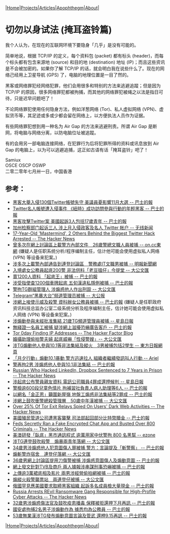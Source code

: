 |[Home](/README.md)|[Projects](/projects.md)|[Articles](/articles.md)|[Apophthegm](/apophthegm.md)|[About](/about.md)|

# 切勿以身试法 (掩耳盗铃篇)

我个人认为，在现在的互联网环境下要隐身「几乎」是没有可能的。

简单地说，根据 TCP/IP 的定义，每个资料包 (packet) 都有标头 (header)，而每个标头都有包含来源地 (source) 和目的地 (destination) 地址 (IP)；而且这些资讯是不会被加密的。如果你了解 TCP/IP 的话，就会明白我在说些什么了。现在的网络己经用上卫星导航 (GPS) 了，电脑的地理位置是一目了然的。

黑客或网络罪犯经网络犯罪，他们会用很多和特别的方法来逃避追蹤；但是因为 TCP/IP 的原因，很多网络罪犯都被拘捕，而其他的网络罪犯被绳之以法是指日可待，只是迟早问题吧了！

不论网络罪犯使用任何隐身方法，例如洋葱网络 (Tor)、私人虚拟网络 (VPN)、虚拟货币等，其足迹或多或少都会留在网络上，以方便执法人员作为证据。

有些网络罪犯想到用一种名为 Air Gap 的方法来逃避刑责。所谓 Air Gap 是断网，将电脑与网络分离，以防电脑位址被追蹤。

有的会用另一部电脑连接网络，在犯罪行为后将犯罪所得的资料或讯息放到 Air Gap 的电脑上，以为可以逃避追捕，这正如古语有话「掩耳盗铃」吧了！

Samiux  
OSCE  OSCP  OSWP  
二零二零年七月卅一日，中国香港  

## 参考：

- [黑客大舉入侵130個Twitter帳號失守 美議員憂影響11月大選 -- 巴士的報](https://www.bastillepost.com/hongkong/article/6794000-130%e5%80%8btwitter%e5%b8%b3%e8%99%9f%e9%81%ad%e9%bb%91%e5%ae%a2%e8%a5%b2%e6%93%8a-%e7%be%8e%e5%9c%8b%e8%ad%b0%e5%93%a1%e6%86%82%e5%bd%b1%e9%9f%bf11%e6%9c%88%e5%a4%a7%e9%81%b8)  
- [Twitter名人帳號遭入侵事件 《紐時》成功訪問參與行動的年輕黑客 -- 巴士的報](https://www.bastillepost.com/hongkong/article/6798918-twitter%e5%a4%9a%e5%80%8b%e5%90%8d%e4%ba%ba%e5%b8%b3%e8%99%9f%e9%81%ad%e5%85%a5%e4%be%b5-%e3%80%8a%e7%b4%90%e6%99%82%e3%80%8b%e6%8c%87%e6%98%af%e5%b9%b4%e8%bc%95%e9%bb%91%e5%ae%a2%e7%84%a1%e9%97%9c)  
- [黑客攻擊Twitter案 美國起訴3人包括17歲青年 -- 巴士的報](https://www.bastillepost.com/hongkong/article/6877523-%E9%BB%91%E5%AE%A2%E8%A5%B2%E6%93%8Atwitter%E6%A1%88-%E7%BE%8E%E5%9C%8B%E8%B5%B7%E8%A8%B43%E4%BA%BA%E5%8C%85%E6%8B%AC17%E6%AD%B2%E4%BD%9B%E5%B7%9E%E9%9D%92%E5%B9%B4)  
- [加州检察部门起诉三人 涉上月入侵政客及名人 Twitter 帐户 -- 无线新闻](http://news.tvb.com/world/5f254069335d19587c98cc96/%E5%8A%A0%E5%B7%9E%E6%AA%A2%E5%AF%9F%E9%83%A8%E9%96%80%E8%B5%B7%E8%A8%B4%E4%B8%89%E4%BA%BA-%E6%B6%89%E4%B8%8A%E6%9C%88%E5%85%A5%E4%BE%B5%E6%94%BF%E5%AE%A2%E5%8F%8A%E5%90%8D%E4%BA%BATwitter%E5%B8%B3%E6%88%B6)
- [17-Year-Old 'Mastermind', 2 Others Behind the Biggest Twitter Hack Arrested -- The Hacker News](https://thehackernews.com/2020/07/twitter-hacker-arrested.html)  
- [曾多次在網上討論區上載警方內部文件　26歲警總文職人員被捕 -- on.cc東網](https://hk.on.cc/hk/bkn/cnt/news/20200814/bkn-20200814224053227-0814_00822_001.html)  (嫌疑人是任职系统分析/程序编制主任，估计他可能会使用虚拟私人网络 (VPN) 等设备来犯案。)  
- [涉多次上載警內部通告到連登討論區　警務處IT文職男被捕 -- 明報新聞網](https://news.mingpao.com/ins/%E6%B8%AF%E8%81%9E/article/20200814/s00001/1597416940155/%E6%B6%89%E5%A4%9A%E6%AC%A1%E4%B8%8A%E8%BC%89%E8%AD%A6%E5%85%A7%E9%83%A8%E9%80%9A%E5%91%8A%E5%88%B0%E9%80%A3%E7%99%BB%E8%A8%8E%E8%AB%96%E5%8D%80-%E8%AD%A6%E5%8B%99%E8%99%95it%E6%96%87%E8%81%B7%E7%94%B7%E8%A2%AB%E6%8D%95)  
- [入境處女公務員起底200警 非法供料「老豆搵仔」今提堂 -- 大公文匯](https://www.tkww.hk/a/202008/22/AP5f406511e4b01ed767435807.html)  
- [賣1200人資料 「起底王」被捕 -- 巴士的報](https://www.bastillepost.com/hongkong/article/7030703-%e8%b3%a31200%e4%ba%ba%e8%b3%87%e6%96%99-%e3%80%8c%e8%b5%b7%e5%ba%95%e7%8e%8b%e3%80%8d%e8%a2%ab%e6%8d%95)  
- [涉受指使查1200個車牌起底 五旬漢違私隱例被捕 -- 巴士的報](https://www.bastillepost.com/hongkong/article/7029364-%e6%b6%89%e5%8f%97%e6%8c%87%e4%bd%bf%e6%9f%a51200%e5%80%8b%e8%bb%8a%e7%89%8c%e8%b3%87%e6%96%99%e8%b5%b7%e5%ba%95-%e4%ba%94%e6%97%ac%e6%bc%a2%e8%a2%ab%e6%8d%95)  
- [警拘TG群組管理人 涉煽惑他人作出刑毀 -- 大公文匯](https://www.tkww.hk/a/202008/28/AP5f48bc2ae4b01ed76744c79a.html)  
- [Telegram“黑暴大台”频道管理员被捕 -- 大公报](http://www.takungpao.com/news/232109/2020/0828/491369.html)  
- [涉網上唆使示威及殺警 資科辦女公務員被捕 -- 巴士的報](https://www.bastillepost.com/hongkong/article/7076368-%e8%b3%87%e7%a7%91%e8%be%a6%e5%a5%b3%e5%85%ac%e5%8b%99%e5%93%a1%e8%a2%ab%e6%8d%95-%e6%b6%89%e7%b6%b2%e4%b8%8a%e5%94%86%e4%bd%bf%e7%a4%ba%e5%a8%81%e5%8f%8a%e9%96%8b%e5%b1%b1%e5%88%80%e6%ae%ba%e8%ad%a6)  (嫌疑人是任职政府资讯科技总监办公室二级系统分析及程序编制主任，估计她可能会使用虚拟私人网络 (VPN) 等设备来犯案。)  
- [涉煽動參與未經批准集結 21歲TG頻道管理員被捕 --  星島日報](https://std.stheadline.com/realtime/article/1370475/%E5%8D%B3%E6%99%82-%E6%B8%AF%E8%81%9E-%E6%B6%89%E7%85%BD%E5%8B%95%E5%8F%83%E8%88%87%E6%9C%AA%E7%B6%93%E6%89%B9%E5%87%86%E9%9B%86%E7%B5%90-21%E6%AD%B2TG%E9%A0%BB%E9%81%93%E7%AE%A1%E7%90%86%E5%93%A1%E8%A2%AB%E6%8D%95)  
- [無綫證一名員工被捕 疑涉網上滋擾恐嚇廣告客戶 -- 巴士的報](https://www.bastillepost.com/hongkong/article/7136902-%e7%84%a1%e7%b6%ab%e8%ad%89%e4%b8%80%e5%90%8d%e5%93%a1%e5%b7%a5%e8%a2%ab%e6%8d%95-%e7%96%91%e6%b6%89%e7%b6%b2%e4%b8%8a%e6%bb%8b%e6%93%be%e6%81%90%e5%9a%87%e5%bb%a3%e5%91%8a%e5%ae%a2%e6%88%b6?current_cat=3)  
- [Tor 0day Finding IP Addresses -- The Hacker Factor Blog](https://www.hackerfactor.com/blog/index.php?/archives/896-Tor-0day-Finding-IP-Addresses.html)  
- [婚攝助理偷拍警夫婦 起底威嚇「性侵警嫂」-- 大公文匯](https://www.tkww.hk/a/202009/17/AP5f62ab1ce4b0eab60baaebd5.html)  
- [涉TG煽動他人參與10.1等非法集結及縱火　3男被捕包括2學生 -- 東方日報網頁](https://hk.on.cc/hk/bkn/cnt/news/20200929/bkn-20200929165726234-0929_00822_001.html)  
- [「月夕行動」煽動10.1暴動 警方迅速拉人 組織者繼續發訊叫人行動 -- Ariel](https://www.bastillepost.com/hongkong/article/7223030-%e3%80%8c%e6%9c%88%e5%a4%95%e8%a1%8c%e5%8b%95%e3%80%8d%e7%85%bd%e5%8b%9510-1%e6%9a%b4%e5%8b%95-%e8%ad%a6%e6%96%b9%e8%bf%85%e9%80%9f%e6%8b%89%e4%ba%ba-%e7%b5%84%e7%b9%94%e8%80%85%e7%b9%bc%e7%ba%8c)  
- [警再拘2男 涉煽惑他人參與10.1非法集結 -- 巴士的報](https://www.bastillepost.com/hongkong/article/7225730-%e8%ad%a6%e5%86%8d%e6%8b%982%e4%ba%ba-%e6%b6%89%e7%85%bd%e6%83%91%e4%bb%96%e4%ba%ba%e5%8f%83%e8%88%87%e5%8d%81%e4%b8%80%e9%9d%9e%e6%b3%95%e9%9b%86%e7%b5%90)  
- [Russian Who Hacked LinkedIn, Dropbox Sentenced to 7 Years in Prison -- The Hacker News](https://thehackernews.com/2020/10/russian-linkedin-hacker.html)  
- [涉起底公布警員親友資料 電訊公司職員4罪成還押候判 --  星島日報](https://std.stheadline.com/realtime/article/1393348/%E5%8D%B3%E6%99%82-%E6%B8%AF%E8%81%9E-%E6%B6%89%E8%B5%B7%E5%BA%95%E5%85%AC%E5%B8%83%E8%AD%A6%E5%93%A1%E8%A6%AA%E5%8F%8B%E8%B3%87%E6%96%99-%E9%9B%BB%E8%A8%8A%E5%85%AC%E5%8F%B8%E8%81%B7%E5%93%A14%E7%BD%AA%E6%88%90%E9%82%84%E6%8A%BC%E5%80%99%E5%88%A4)  
- [警檢逾600段兒童色情片 拘補習社負責人病人助理等6人 -- 巴士的報](https://www.bastillepost.com/hongkong/article/7311352-%e8%ad%a6%e6%96%b9%e6%8b%986%e7%94%b7%e6%b6%89%e8%a3%9c%e7%bf%92%e7%a4%be%e8%b2%a0%e8%b2%ac%e4%ba%ba%e7%97%85%e4%ba%ba%e5%8a%a9%e7%90%86-%e6%aa%a2%e9%80%be600%e6%ae%b5%e5%85%92%e7%ab%a5%e8%89%b2)  
- [以網名「金正恩」籲圍新屋嶺 地盤工煽惑非法集結等2罪成 -- 巴士的報](https://www.bastillepost.com/hongkong/article/7326176-%e4%bb%a5%e7%b6%b2%e5%90%8d%e3%80%8c%e9%87%91%e6%ad%a3%e6%81%a9%e3%80%8d%e7%b1%b2%e5%9c%8d%e6%96%b0%e5%b1%8b%e5%b6%ba-%e5%9c%b0%e7%9b%a4%e5%b7%a5%e7%85%bd%e6%83%91%e9%9d%9e%e6%b3%95%e9%9b%86%e7%b5%90)  
- [涉網上鼓吹衝警總殺管理層　50歲中年漢被捕 -- 大公文匯](https://www.tkww.hk/a/202012/08/AP5fcf0875e4b05fd5771f1762.html)  
- [Over 25% Of Tor Exit Relays Spied On Users' Dark Web Activities -- The Hacker News](https://thehackernews.com/2021/05/over-25-of-tor-exit-relays-are-spying.html)  
- [美國殖民管道公司遭黑客襲擊 司法部起回部分比特幣贖金 -- 巴士的報](https://www.bastillepost.com/hongkong/article/8589435-%e7%be%8e%e5%9c%8b%e6%ae%96%e6%b0%91%e7%ae%a1%e9%81%93%e5%85%ac%e5%8f%b8%e9%81%ad%e9%bb%91%e5%ae%a2%e8%a5%b2%e6%93%8a-%e5%8f%b8%e6%b3%95%e9%83%a8%e8%b5%b7%e5%9b%9e%e9%83%a8%e5%88%86%e6%af%94%e7%89%b9?current_cat=6)  
- [Feds Secretly Ran a Fake Encrypted Chat App and Busted Over 800 Criminals -- The Hacker News](https://thehackernews.com/2021/06/feds-secretly-ran-fake-encrypted-chat.html)  
- [美澳研發「臥底」黑巿通訊程式 逾萬用家中伏警拘 800 名黑幫 -- ezone](https://ezone.ulifestyle.com.hk/article/2978679/%E7%BE%8E%E6%BE%B3%E7%A0%94%E7%99%BC%E3%80%8C%E8%87%A5%E5%BA%95%E3%80%8D%E9%BB%91%E5%B7%BF%E9%80%9A%E8%A8%8A%E7%A8%8B%E5%BC%8F%20%E9%80%BE%E8%90%AC%E7%94%A8%E5%AE%B6%E4%B8%AD%E4%BC%8F%E8%AD%A6%E6%8B%98%20800%20%E5%90%8D%E9%BB%91%E5%B9%AB)  
- [涉TG連登鼓吹殺警　煽暴兩青年落網 -- 大公文匯](https://www.tkww.hk/a/202107/05/AP60e2aaabe4b0c7e5becf9e78.html)  
- [34歲男涉煽惑他人犯意圖傷人罪被捕 警方：言論提及「斬警察」 -- 巴士的報](https://www.bastillepost.com/hongkong/article/8741528-34%e6%ad%b2%e7%94%b7%e6%b6%89%e7%85%bd%e6%83%91%e4%bb%96%e4%ba%ba%e7%8a%af%e6%84%8f%e5%9c%96%e5%82%b7%e4%ba%ba%e7%bd%aa%e8%a2%ab%e6%8d%95-%e8%ad%a6%e6%96%b9%ef%bc%9a%e8%a8%80%e8%ab%96%e6%8f%90)  
- [煽斬警炸宿舍　連登仔落網 -- 大公文匯](https://www.tkww.hk/a/202107/06/AP60e3a826e4b0c7e5becfe78c.html)  
- [36歲男網上討論區提用刀傷警被捕 涉煽惑意圖傷人及煽動意圖 -- 巴士的報](https://www.bastillepost.com/hongkong/article/8768447-36%e6%ad%b2%e7%94%b7%e5%ad%90%e8%a2%ab%e6%8d%95%e6%b6%89%e3%80%8c%e7%85%bd%e6%83%91%e4%bb%96%e4%ba%ba%e6%84%8f%e5%9c%96%e5%82%b7%e4%ba%ba%e3%80%8d%e5%8f%8a%e3%80%8c%e7%85%bd%e5%8b%95%e6%84%8f%e5%9c%96)  
- [網上發文針對TVB及商戶 兩人據報涉串謀刑事恐嚇被捕 -- 巴士的報](https://www.bastillepost.com/hongkong/article/8897493-%e7%b6%b2%e4%b8%8a%e7%99%bc%e6%96%87%e9%87%9d%e5%b0%8dtvb%e5%8f%8a%e5%95%86%e6%88%b6-%e5%85%a9%e4%ba%ba%e6%93%9a%e5%a0%b1%e6%b6%89%e4%b8%b2%e8%ac%80%e5%88%91%e4%ba%8b%e6%81%90%e5%9a%87%e8%a2%ab)  
- [上傳逾3萬裙底相及影片 兩男涉經營偷拍網被捕 -- 巴士的報](https://www.bastillepost.com/hongkong/article/8923064-%e4%b8%8a%e5%82%b3%e9%80%be3%e8%90%ac%e8%a3%99%e5%ba%95%e7%9b%b8%e5%8f%8a%e5%bd%b1%e7%89%87-%e5%85%a9%e7%94%b7%e6%b6%89%e7%b6%93%e7%87%9f%e5%81%b7%e6%8b%8d%e7%b6%b2%e8%a2%ab%e6%8d%95)  
- [煽縱火殺警襲票站　兩連登仔被捕 -- 大公文匯](https://www.tkww.hk/a/202112/18/AP61bd2484e4b07ec0fc4499d3.html)  
- [俄國罕見應美國要求取締黑客組織 起訴多名成員檢大量現金 -- 巴士的報](https://www.bastillepost.com/hongkong/article/9996955-%e4%bf%84%e5%9c%8b%e7%bd%95%e8%a6%8b%e6%87%89%e7%be%8e%e5%9c%8b%e8%a6%81%e6%b1%82%e5%8f%96%e7%b7%a0%e9%bb%91%e5%ae%a2%e7%b5%84%e7%b9%94-%e8%b5%b7%e8%a8%b4%e5%a4%9a%e5%90%8d%e6%88%90%e5%93%a1%e6%aa%a2)  
- [Russia Arrests REvil Ransomware Gang Responsible for High-Profile Cyber Attacks -- The Hacker News](https://thehackernews.com/2022/01/russia-arrests-revil-ransomware-gang.html)  
- [32歲男涉煽惑傷法官及鼓吹疫患播毒 保釋被拒還押下月再訊 -- 巴士的報](https://www.bastillepost.com/hongkong/article/10418048-%e7%b6%ad%e4%bf%ae%e5%b7%a5%e6%b6%89%e7%85%bd%e6%83%91%e5%82%b7%e6%b3%95%e5%ae%98%e5%8f%8a%e9%bc%93%e5%90%b9%e7%a2%ba%e8%a8%ba%e8%80%85%e3%80%8c%e6%92%ad%e6%af%92%e3%80%8d-%e4%bf%9d%e9%87%8b%e8%a2%ab?current_cat=1)    
- [國安處拘捕2名男子涉煽動作為 據悉均為公務員 -- 巴士的報](https://www.bastillepost.com/hongkong/article/11106276-%e5%9c%8b%e5%ae%89%e8%99%95%e6%8b%982%e7%94%b7%e5%ad%90%e6%b6%89%e7%85%bd%e5%8b%95%e4%bd%9c%e7%82%ba-%e6%93%9a%e6%82%89%e5%9d%87%e7%82%ba%e5%85%ac%e5%8b%99%e5%93%a1)  
- [53歲無業漢涉TG發布煽動意圖言論及管武 還柙9.15再訊 -- 巴士的報](https://www.bastillepost.com/hongkong/article/11221591)    

|[Home](/README.md)|[Projects](/projects.md)|[Articles](/articles.md)|[Apophthegm](/apophthegm.md)|[About](/about.md)|
